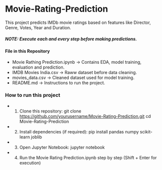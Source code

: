 # Movie-Rating-Prediction

This project predicts IMDb movie ratings based on features like Director, Genre, Votes, Year and Duration.

##### NOTE: Execute each and every step before making predictions.

#### File in this Repository
* Movie Rathing Prediction.ipynb -> Contains EDA, model training, evaluation and prediction.
* IMDB Movies India.csv -> Raww dataset before data cleaning.
* movies_data.csv -> Cleaned dataset used for model training.
* README.md -> Instructions to run the project.

### How to run this project
* 1. Clone this repository:
     git clone https://github.com/yourusername/Movie-Rating-Prediction.git
     cd Movie-Rating-Prediction
* 2. Install dependencies (if required):
     pip install pandas numpy scikit-learn joblib
* 3. Open Jupyter Notebook:
     jupyter notebook
* 4. Run the Movie Rating Prediction.ipynb step by step (Shift + Enter for execution)
     
